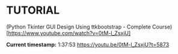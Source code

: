 # TUTORIAL

(Python Tkinter GUI Design Using ttkbootstrap - Complete Course)[https://www.youtube.com/watch?v=0tM-l_ZsxjU]

**Current timestamp:** 1:37:53
https://youtu.be/0tM-l_ZsxjU?t=5873
